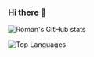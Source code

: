 ### Hi there 👋

![Roman's GitHub stats](https://github-readme-stats.vercel.app/api?username=romanxeo)

![Top Languages](https://github-readme-stats.vercel.app/api/top-langs/?username=romanxeo)